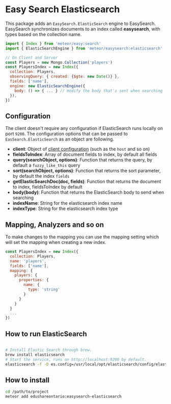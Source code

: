 Easy Search Elasticsearch
=====================

This package adds an `EasySearch.ElasticSearch` engine to EasySearch. EasySearch synchronizes documents to an index called
__easysearch__, with types based on the collection name.

```javascript
import { Index } from 'meteor/easy:search'
import { ElasticSearchEngine } from 'meteor/easysearch:elasticsearch'

// On Client and Server
const Players = new Mongo.Collection('players')
const PlayersIndex = new Index({
  collection: Players,
  observingQuery: { created: {$gte: new Date()} },
  fields: ['name'],
  engine: new ElasticSearchEngine({
    body: () => { ... } // modify the body that's sent when searching
  }),
})
```

## Configuration

The client doesn't require any configuration if ElasticSearch runs locally on port `9200`.
The configuration options that can be passed to `EasSearch.ElasticSearch` as an object are following.

* __client__: Object of [client configuration](https://www.elastic.co/guide/en/elasticsearch/client/javascript-api/current/quick-start.html) (such as the `host` and so on)
* __fieldsToIndex__: Array of document fields to index, by default all fields
* __query(searchObject, options)__: Function that returns the query, by default a `fuzzy_like_this` query
* __sort(searchObject, options)__: Function that returns the sort parameter, by default the index `fields`
* __getElasticSearchDoc(doc, fields)__: Function that returns the document to index, fieldsToIndex by default
* __body(body)__: Function that returns the ElasticSearch body to send when searching
* __indexName__: String for the elasticsearch index name
* __indexType__: String for the elasticsearch index type

## Mapping, Analyzers and so on

To make changes to the mapping you can use the mapping setting which will set the mapping when creating a new index.

```javascript
const PlayersIndex = new Index({
  collection: Players,
  name: 'players',
  fields: ['name'],
  mapping: {
    players: {
      properties: {
        name: {
          type: 'string'
        }
      }
    }
  }
  ...
})
```

## How to run ElasticSearch

```sh

# Install Elastic Search through brew.
brew install elasticsearch
# Start the service, runs on http://localhost:9200 by default.
elasticsearch -f -D es.config=/usr/local/opt/elasticsearch/config/elasticsearch.yml
```

## How to install

```sh
cd /path/to/project
meteor add edushareontario:easysearch-elasticsearch
```

